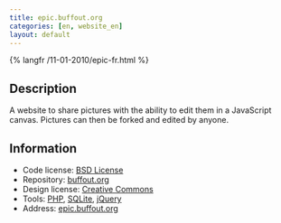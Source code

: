 ```yaml
---
title: epic.buffout.org
categories: [en, website_en]
layout: default
---
```


{% langfr /11-01-2010/epic-fr.html %}

## Description

A website to share pictures with the ability to edit them in a JavaScript
canvas. Pictures can then be forked and edited by anyone.

## Information

 * Code license: [BSD License](http://en.wikipedia.org/wiki/BSD_License)
 * Repository: [buffout.org](http://git.buffout.org/?p=epic.git;a=summary)
 * Design license: [Creative Commons](http://creativecommons.org/licenses/by-nc/3.0/)
 * Tools: [PHP](http://php.net/), [SQLite](http://www.sqlite.org/), [jQuery](http://jquery.com)
 * Address: [epic.buffout.org](http://epic.buffout.org/)
